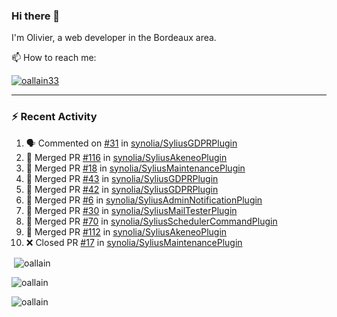 ### Hi there 👋

I'm Olivier, a web developer in the Bordeaux area.

📫 How to reach me:

<p> <a href="https://twitter.com/oallain33" target="blank"><img src="https://img.shields.io/twitter/follow/oallain33?logo=twitter&style=for-the-badge" alt="oallain33" /></a> </p>

---

### :zap: Recent Activity

<!--START_SECTION:activity-->
1. 🗣 Commented on [#31](https://github.com/synolia/SyliusGDPRPlugin/issues/31) in [synolia/SyliusGDPRPlugin](https://github.com/synolia/SyliusGDPRPlugin)
2. 🎉 Merged PR [#116](https://github.com/synolia/SyliusAkeneoPlugin/pull/116) in [synolia/SyliusAkeneoPlugin](https://github.com/synolia/SyliusAkeneoPlugin)
3. 🎉 Merged PR [#18](https://github.com/synolia/SyliusMaintenancePlugin/pull/18) in [synolia/SyliusMaintenancePlugin](https://github.com/synolia/SyliusMaintenancePlugin)
4. 🎉 Merged PR [#43](https://github.com/synolia/SyliusGDPRPlugin/pull/43) in [synolia/SyliusGDPRPlugin](https://github.com/synolia/SyliusGDPRPlugin)
5. 🎉 Merged PR [#42](https://github.com/synolia/SyliusGDPRPlugin/pull/42) in [synolia/SyliusGDPRPlugin](https://github.com/synolia/SyliusGDPRPlugin)
6. 🎉 Merged PR [#6](https://github.com/synolia/SyliusAdminNotificationPlugin/pull/6) in [synolia/SyliusAdminNotificationPlugin](https://github.com/synolia/SyliusAdminNotificationPlugin)
7. 🎉 Merged PR [#30](https://github.com/synolia/SyliusMailTesterPlugin/pull/30) in [synolia/SyliusMailTesterPlugin](https://github.com/synolia/SyliusMailTesterPlugin)
8. 🎉 Merged PR [#70](https://github.com/synolia/SyliusSchedulerCommandPlugin/pull/70) in [synolia/SyliusSchedulerCommandPlugin](https://github.com/synolia/SyliusSchedulerCommandPlugin)
9. 🎉 Merged PR [#112](https://github.com/synolia/SyliusAkeneoPlugin/pull/112) in [synolia/SyliusAkeneoPlugin](https://github.com/synolia/SyliusAkeneoPlugin)
10. ❌ Closed PR [#17](https://github.com/synolia/SyliusMaintenancePlugin/pull/17) in [synolia/SyliusMaintenancePlugin](https://github.com/synolia/SyliusMaintenancePlugin)
<!--END_SECTION:activity-->

<p>&nbsp;<img align="center" src="https://github-readme-stats.vercel.app/api?username=oallain&show_icons=true&locale=en" alt="oallain" /></p>

<p><img align="center" src="https://github-readme-streak-stats.herokuapp.com/?user=oallain&" alt="oallain" /></p>

<p><img src="https://github-readme-stats.vercel.app/api/top-langs?username=oallain&show_icons=true&locale=en&layout=compact" alt="oallain" /></p>
